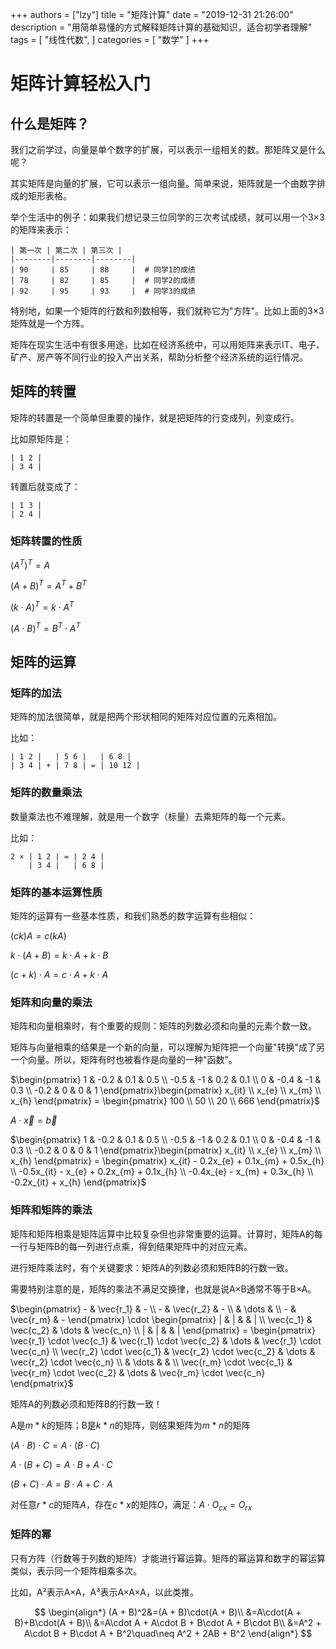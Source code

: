 +++
authors = ["lzy"]
title = "矩阵计算"
date = "2019-12-31 21:26:00"
description = "用简单易懂的方式解释矩阵计算的基础知识，适合初学者理解"
tags = [
"线性代数",
]
categories = [
"数学"
]
+++

# 矩阵计算轻松入门

## 什么是矩阵？

我们之前学过，向量是单个数字的扩展，可以表示一组相关的数。那矩阵又是什么呢？

其实矩阵是向量的扩展，它可以表示一组向量。简单来说，矩阵就是一个由数字排成的矩形表格。

举个生活中的例子：如果我们想记录三位同学的三次考试成绩，就可以用一个3×3的矩阵来表示：

```
| 第一次 | 第二次 | 第三次 |
|--------|--------|--------|
| 90     | 85     | 88     |  # 同学1的成绩
| 78     | 82     | 85     |  # 同学2的成绩
| 92     | 95     | 93     |  # 同学3的成绩
```

特别地，如果一个矩阵的行数和列数相等，我们就称它为"方阵"。比如上面的3×3矩阵就是一个方阵。

矩阵在现实生活中有很多用途，比如在经济系统中，可以用矩阵来表示IT、电子、矿产、房产等不同行业的投入产出关系，帮助分析整个经济系统的运行情况。

## 矩阵的转置

矩阵的转置是一个简单但重要的操作，就是把矩阵的行变成列，列变成行。

比如原矩阵是：

```
| 1 2 |
| 3 4 |
```

转置后就变成了：

```
| 1 3 |
| 2 4 |
```

### 矩阵转置的性质

$(A^T)^T = A$

$(A + B)^T = A^T + B^T$

$(k \cdot A)^T = k \cdot A^T$

$(A \cdot B)^T = B^T \cdot A^T$

## 矩阵的运算

### 矩阵的加法

矩阵的加法很简单，就是把两个形状相同的矩阵对应位置的元素相加。

比如：

```
| 1 2 |   | 5 6 |   | 6 8 |
| 3 4 | + | 7 8 | = | 10 12 |
```

### 矩阵的数量乘法

数量乘法也不难理解，就是用一个数字（标量）去乘矩阵的每一个元素。

比如：

```
2 × | 1 2 | = | 2 4 |
    | 3 4 |   | 6 8 |
```

### 矩阵的基本运算性质

矩阵的运算有一些基本性质，和我们熟悉的数字运算有些相似：

$(ck)A = c(kA)$

$k \cdot (A + B) = k \cdot A + k \cdot B$

$(c + k) \cdot A = c \cdot A + k \cdot A$

### 矩阵和向量的乘法

矩阵和向量相乘时，有个重要的规则：矩阵的列数必须和向量的元素个数一致。

矩阵与向量相乘的结果是一个新的向量，可以理解为矩阵把一个向量"转换"成了另一个向量。所以，矩阵有时也被看作是向量的一种"函数"。

$\begin{pmatrix} 1 & -0.2 & 0.1 & 0.5 \\ -0.5 & -1 & 0.2 & 0.1 \\ 0 & -0.4 & -1 & 0.3 \\ -0.2 & 0 & 0 & 1 \end{pmatrix}\begin{pmatrix} x_{it} \\ x_{e} \\ x_{m} \\ x_{h} \end{pmatrix} = \begin{pmatrix} 100 \\ 50 \\ 20 \\ 666 \end{pmatrix}$

$A \cdot \vec{x} = \vec{b}$

$\begin{pmatrix} 1 & -0.2 & 0.1 & 0.5 \\ -0.5 & -1 & 0.2 & 0.1 \\ 0 & -0.4 & -1 & 0.3 \\ -0.2 & 0 & 0 & 1 \end{pmatrix}\begin{pmatrix} x_{it} \\ x_{e} \\ x_{m} \\ x_{h} \end{pmatrix} = \begin{pmatrix} x_{it} - 0.2x_{e} + 0.1x_{m} + 0.5x_{h} \\ -0.5x_{it} - x_{e} + 0.2x_{m} + 0.1x_{h} \\ -0.4x_{e} - x_{m} + 0.3x_{h} \\ -0.2x_{it} + x_{h} \end{pmatrix}$

### 矩阵和矩阵的乘法

矩阵和矩阵相乘是矩阵运算中比较复杂但也非常重要的运算。计算时，矩阵A的每一行与矩阵B的每一列进行点乘，得到结果矩阵中的对应元素。

进行矩阵乘法时，有个关键要求：矩阵A的列数必须和矩阵B的行数一致。

需要特别注意的是，矩阵的乘法不满足交换律，也就是说A×B通常不等于B×A。

$\begin{pmatrix} - & \vec{r_1} & - \\ - & \vec{r_2} & - \\ & \dots & \\ - & \vec{r_m} & - \end{pmatrix} \cdot \begin{pmatrix} | & | & & | \\ \vec{c_1} & \vec{c_2} & \dots & \vec{c_n} \\ | & | & & | \end{pmatrix} = \begin{pmatrix} \vec{r_1} \cdot \vec{c_1} & \vec{r_1} \cdot \vec{c_2} & \dots & \vec{r_1} \cdot \vec{c_n} \\ \vec{r_2} \cdot \vec{c_1} & \vec{r_2} \cdot \vec{c_2} & \dots & \vec{r_2} \cdot \vec{c_n} \\ & \dots & & \\ \vec{r_m} \cdot \vec{c_1} & \vec{r_m} \cdot \vec{c_2} & \dots & \vec{r_m} \cdot \vec{c_n} \end{pmatrix}$

矩阵A的列数必须和矩阵B的行数一致！

A是$m*k$的矩阵；B是$k*n$的矩阵，则结果矩阵为$m*n$的矩阵

$(A \cdot B) \cdot C = A \cdot (B \cdot C)$

$A \cdot (B + C) = A \cdot B + A \cdot C$

$(B + C) \cdot A = B \cdot A + C \cdot A$

对任意$r*c$的矩阵$A$，存在$c*x$的矩阵$O$，满足：$A \cdot O_{cx} = O_{rx}$

### 矩阵的幂

只有方阵（行数等于列数的矩阵）才能进行幂运算。矩阵的幂运算和数字的幂运算类似，表示同一个矩阵相乘多次。

比如，A²表示A×A，A³表示A×A×A，以此类推。

$$
\begin{align*}
(A + B)^2&=(A + B)\cdot(A + B)\\
&=A\cdot(A + B)+B\cdot(A + B)\\
&=A\cdot A + A\cdot B + B\cdot A + B\cdot B\\
&=A^2 + A\cdot B + B\cdot A + B^2\quad\neq A^2 + 2AB + B^2
\end{align*}
$$

‍
